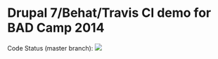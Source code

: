 # Drupal 7/Behat/Travis CI demo for BAD Camp 2014

Code Status (master branch):
<a href="https://travis-ci.org/arithmetric/badcamp2014-behat-travisci"><img src="https://travis-ci.org/arithmetric/badcamp2014-behat-travisci.svg?branch=master"></a>

